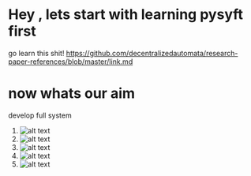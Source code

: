 # Hey , lets start with learning pysyft first
go learn this shit!
https://github.com/decentralizedautomata/research-paper-references/blob/master/link.md

# now whats our aim
develop full system
1) ![alt text](https://github.com/decentralizedautomata/research-paper-references/blob/master/Screenshot%20(141).png)
2) ![alt text](https://github.com/decentralizedautomata/research-paper-references/blob/master/Screenshot%20(142).png)
3) ![alt text](https://github.com/decentralizedautomata/research-paper-references/blob/master/Screenshot%20(143).png)
4) ![alt text](https://github.com/decentralizedautomata/research-paper-references/blob/master/Screenshot%20(144).png)
5) ![alt text](https://github.com/decentralizedautomata/research-paper-references/blob/master/Screenshot%20(145).png)
